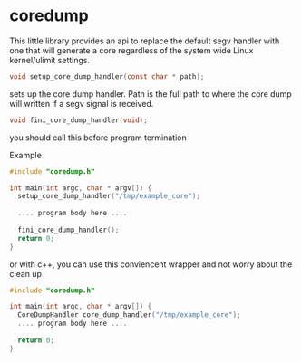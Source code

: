 # coredump

This little library provides an api to replace the default segv handler with one that will generate a core regardless of the system 
wide Linux kernel/ulimit settings. 

```c
void setup_core_dump_handler(const char * path);
```

sets up the core dump handler. Path is the full path to where the core dump will written if a segv signal is received. 

```c
void fini_core_dump_handler(void);
```
you should call this before program termination 


Example 

```c
#include "coredump.h"

int main(int argc, char * argv[]) {
  setup_core_dump_handler("/tmp/example_core");
  
  .... program body here ....
  
  fini_core_dump_handler();
  return 0;
}
```

or with c++, you can use this conviencent wrapper and not worry about the clean up

```c++
#include "coredump.h"

int main(int argc, char * argv[]) {
  CoreDumpHandler core_dump_handler("/tmp/example_core");
  .... program body here ....
  
  return 0;
}
```
